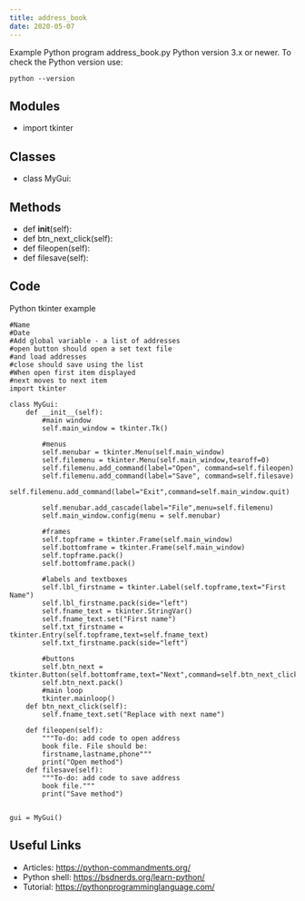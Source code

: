 ```yaml
---
title: address_book
date: 2020-05-07
---
```

Example Python program address_book.py
Python version 3.x or newer.
To check the Python version use:

    python --version

## Modules

* import tkinter

## Classes

* class MyGui:

## Methods

* def __init__(self):
* def btn_next_click(self):
* def fileopen(self):
* def filesave(self):

## Code

Python tkinter example

    #Name
    #Date
    #Add global variable - a list of addresses
    #open button should open a set text file
    #and load addresses
    #close should save using the list
    #When open first item displayed
    #next moves to next item
    import tkinter
    
    class MyGui:
        def __init__(self):
            #main window
            self.main_window = tkinter.Tk()
    
            #menus
            self.menubar = tkinter.Menu(self.main_window)
            self.filemenu = tkinter.Menu(self.main_window,tearoff=0)
            self.filemenu.add_command(label="Open", command=self.fileopen)
            self.filemenu.add_command(label="Save", command=self.filesave)
            self.filemenu.add_command(label="Exit",command=self.main_window.quit)
    
            self.menubar.add_cascade(label="File",menu=self.filemenu)
            self.main_window.config(menu = self.menubar)
    
            #frames
            self.topframe = tkinter.Frame(self.main_window)
            self.bottomframe = tkinter.Frame(self.main_window)
            self.topframe.pack()
            self.bottomframe.pack()
    
            #labels and textboxes
            self.lbl_firstname = tkinter.Label(self.topframe,text="First Name")
            self.lbl_firstname.pack(side="left")
            self.fname_text = tkinter.StringVar()
            self.fname_text.set("First name")
            self.txt_firstname = tkinter.Entry(self.topframe,text=self.fname_text)
            self.txt_firstname.pack(side="left")
    
            #buttons
            self.btn_next = tkinter.Button(self.bottomframe,text="Next",command=self.btn_next_click)
            self.btn_next.pack()
            #main loop
            tkinter.mainloop()
        def btn_next_click(self):
            self.fname_text.set("Replace with next name")
    
        def fileopen(self):
            """To-do: add code to open address
            book file. File should be:
            firstname,lastname,phone"""
            print("Open method")
        def filesave(self):
            """To-do: add code to save address
            book file."""
            print("Save method")
    
    
    gui = MyGui()
    

## Useful Links

- Articles: https://python-commandments.org/
- Python shell: https://bsdnerds.org/learn-python/
- Tutorial: https://pythonprogramminglanguage.com/
